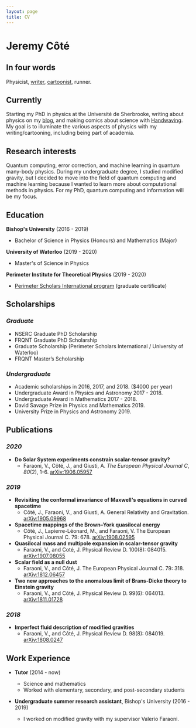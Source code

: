 ```yaml
---
layout: page
title: CV
---
```


# Jeremy Côté

## In four words

Physicist, [writer](https://cotejer.github.io), [cartoonist](https://handwaving.github.io), runner.

## Currently

Starting my PhD in physics at the Université de Sherbrooke, writing about physics on my [blog](https://cotejer.github.io), and making comics about science with [Handwaving](https://handwaving.github.io). My goal is to illuminate the various aspects of physics with my writing/cartooning, including being part of academia.


## Research interests

Quantum computing, error correction, and machine learning in quantum many-body physics. During my undergraduate degree, I studied modified gravity, but I decided to move into the field of quantum computing and machine learning because I wanted to learn more about computational methods in physics. For my PhD, quantum computing and information will be my focus.


## Education

**Bishop's University** (2016 - 2019)
- Bachelor of Science in Physics (Honours) and Mathematics (Major)

**University of Waterloo** (2019 - 2020)
- Master's of Science in Physics

**Perimeter Institute for Theoretical Physics** (2019 - 2020)
- [Perimeter Scholars International program](https://perimeterinstitute.ca/training/about-psi) (graduate certificate)



## Scholarships

### *Graduate*

- NSERC Graduate PhD Scholarship
- FRQNT Graduate PhD Scholarship
- Graduate Scholarship (Perimeter Scholars International / University of Waterloo)
- FRQNT Master’s Scholarship

### *Undergraduate*

- Academic scholarships in 2016, 2017, and 2018. ($4000 per year)
- Undergraduate Award in Physics and Astronomy 2017 - 2018.
- Undergraduate Award in Mathematics 2017 - 2018.
- David Savage Prize in Physics and Mathematics 2019.
- University Prize in Physics and Astronomy 2019.


## Publications

### *2020*

- **Do Solar System experiments constrain scalar-tensor gravity?**
  - Faraoni, V., Côté, J., and Giusti, A. *The European Physical Journal C*, *80*(2), 1-6.  [arXiv:1906.05957](https://arxiv.org/abs/1907.08055)

### *2019*

- **Revisiting the conformal invariance of Maxwell's equations in curved spacetime**
  - Côté, J., Faraoni, V., and Giusti, A. General Relativity and Gravitation. [arXiv:1905.09968](https://arxiv.org/abs/1905.09968)
- **Spacetime mappings of the Brown–York quasilocal energy**
  - Côté, J., Lapierre-Léonard, M., and Faraoni, V. The European Physical Journal C. 79: 678. [arXiv:1908.02595](https://arxiv.org/abs/1908.02595)
- **Quasilocal mass and multipole expansion in scalar-tensor gravity**
  - Faraoni, V., and Coté, J. Physical Review D. 100(8): 084015. [arXiv:1907.08055](https://arxiv.org/abs/1907.08055)
- **Scalar field as a null dust**
  - Faraoni, V., and Côté, J. The European Physical Journal C. 79: 318. [arXiv:1812.06457](https://arxiv.org/abs/1812.06457)
- **Two new approaches to the anomalous limit of Brans-Dicke theory to Einstein gravity**
  - Faraoni, V., and Côté, J. Physical Review D. 99(6): 064013. [arXiv:1811.01728](https://arxiv.org/abs/1811.01728)

### *2018*

- **Imperfect fluid description of modified gravities**
  - Faraoni, V., and Côté, J. Physical Review D. 98(8): 084019. [arXiv:1808.0247](https://arxiv.org/abs/1808.02427)


## Work Experience

- **Tutor** (2014 - now)
  - Science and mathematics
  - Worked with elementary, secondary, and post-secondary students

- **Undergraduate summer research assistant**, Bishop's University (2016 - 2019)
  - I worked on modified gravity with my supervisor Valerio Faraoni.
